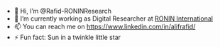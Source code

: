 - 👋 Hi, I’m @Rafid-RONINResearch
- 🌱 I’m currently working as Digital Researcher at <a href="https://www.ronin.com">RONIN International</a>
- 📫 You can reach me on <html>https://www.linkedin.com/in/alifrafid/</html>
- ⚡ Fun fact: Sun in a twinkle little star

<!---
Rafid-RONINResearch/Rafid-RONINResearch is a ✨ special ✨ repository because its `README.md` (this file) appears on your GitHub profile.
You can click the Preview link to take a look at your changes.
--->
